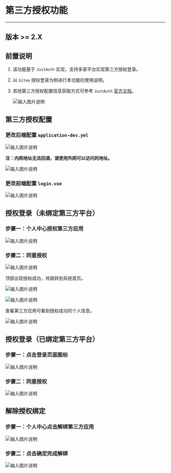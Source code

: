 # 第三方授权功能
- - -
## 版本 >= 2.X

## 前置说明
1. 该功能基于 `JustAuth` 实现，支持多家平台实现第三方授权登录。
2. 以 `Gitee` 授权登录为例进行本功能的使用说明。
3. 其他第三方授权配置信息获取方式可参考 `JustAuth` [官方文档](https://www.justauth.cn/guide/)。<br>

   ![输入图片说明](https://foruda.gitee.com/images/1690937097426867003/91d80587_4959041.png "屏幕截图")

## 第三方授权配置

### 更改后端配置 `application-dev.yml`

![输入图片说明](https://foruda.gitee.com/images/1690936741844431943/580f8998_4959041.png "屏幕截图")

**注：内网地址无法回调，请使用外网可以访问的地址。**

![输入图片说明](https://foruda.gitee.com/images/1690940457570856867/ce22df18_4959041.png "屏幕截图")

### 更改前端配置 `login.vue`

![输入图片说明](https://foruda.gitee.com/images/1690937306197173754/5c1ece29_4959041.png "屏幕截图")

## 授权登录（未绑定第三方平台）

### 步骤一：个人中心授权第三方应用

![输入图片说明](https://foruda.gitee.com/images/1690938449386201097/ea375106_4959041.png "屏幕截图")

### 步骤二：同意授权

![输入图片说明](https://foruda.gitee.com/images/1690938522418523183/81b327bf_4959041.png "屏幕截图")

顶部出现授权成功，并跳转到系统首页。<br>

![输入图片说明](https://foruda.gitee.com/images/1690938559178527841/563168e4_4959041.png "屏幕截图")<br>

![输入图片说明](https://foruda.gitee.com/images/1690938636375977741/8ceb77cf_4959041.png "屏幕截图")

查看第三方应用可看到授权成功的个人信息。<br>

![输入图片说明](https://foruda.gitee.com/images/1690938725512311321/5532a2a9_4959041.png "屏幕截图")

## 授权登录（已绑定第三方平台）

### 步骤一：点击登录页面图标

![输入图片说明](https://foruda.gitee.com/images/1690938908352243992/fd044381_4959041.png "屏幕截图")

### 步骤二：同意授权

![输入图片说明](https://foruda.gitee.com/images/1690938522418523183/81b327bf_4959041.png "屏幕截图")

## 解除授权绑定

### 步骤一：个人中心点击解绑第三方应用

![输入图片说明](https://foruda.gitee.com/images/1690939087877969002/4ef324e7_4959041.png "屏幕截图")

### 步骤二：点击确定完成解绑

![输入图片说明](https://foruda.gitee.com/images/1690939108017661775/7236088d_4959041.png "屏幕截图")
